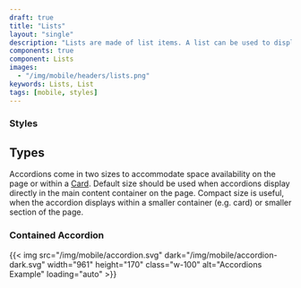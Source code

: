 ```yaml
---
draft: true
title: "Lists"
layout: "single"
description: "Lists are made of list items. A list can be used to display content related to a single subject."
components: true
component: Lists
images:
  - "/img/mobile/headers/lists.png"
keywords: Lists, List
tags: [mobile, styles]
---
```

### Styles

## Types

Accordions come in two sizes to accommodate space availability on the page or within a [Card](/components/mobile/cards/). Default size should be used when accordions display directly in the main content container on the page. Compact size is useful, when the accordion displays within a smaller container (e.g. card) or smaller section of the page.

### Contained Accordion

{{< img src="/img/mobile/accordion.svg" dark="/img/mobile/accordion-dark.svg" width="961" height="170" class="w-100" alt="Accordions Example" loading="auto" >}}
